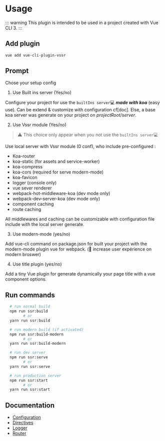 # Usage

::: warning
This plugin is intended to be used in a project created with Vue CLI 3.
:::

## Add plugin

```bash
vue add vue-cli-plugin-vssr
```

## Prompt

Chose your setup config

1. Use Built ins server (Yes/no)

Configure your project for use the `builtIns server`:computer:  ***made with koa*** (easy use). Can be extend & customize with configuration cf[doc].
Else, a base koa server was generate on your project on _projectRoot/server_.

2. Use Vssr module (Yes/no)
> :warning: This choice only appear when you not use the `builtIns server`:computer:

Use local server with Vssr module (0 conf), who include pre-configured :
- Koa-router
- koa-static (for assets and service-worker)
- koa-compress
- koa-cors (required for serve modern-mode)
- koa-favicon
- logger (console only)
- vue sever renderer
- webpack-hot-middleware-koa (dev mode only)
- webpack-dev-server-koa (dev mode only)
- component caching
- route caching

All middlewares and caching can be customizable with configuration file include with the local server generate.

3. Use modern-mode (yes/no)

Add vue-cli command on package.json for built your project with the modern-mode plugin vue for webpack. (:muscle: increase user expérience on modern broswer)

4. Use title plugin (yes/no)

Add a tiny Vue plugin for generate dynamically your page title with a vue component options.

## Run commands

```bash
  # run normal build
  npm run ssr:build
        # or
  yarn run ssr:build

  # run modern build (if activated)
  npm run ssr:build-modern
        # or
  yarn run ssr:build-modern

  # run dev server
  npm run ssr:serve
        # or
  yarn run ssr:serve

  # run production server
  npm run ssr:start
        # or
  yarn run ssr:start

```
## Documentation

- [Configuration](./configuration.md)
- [Directives](./directives.md)
- [Logger](./logger.md)
- [Router](./router.md)
